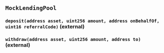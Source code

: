 ## `MockLendingPool`






### `deposit(address asset, uint256 amount, address onBehalfOf, uint16 referralCode)` (external)





### `withdraw(address asset, uint256 amount, address to)` (external)









